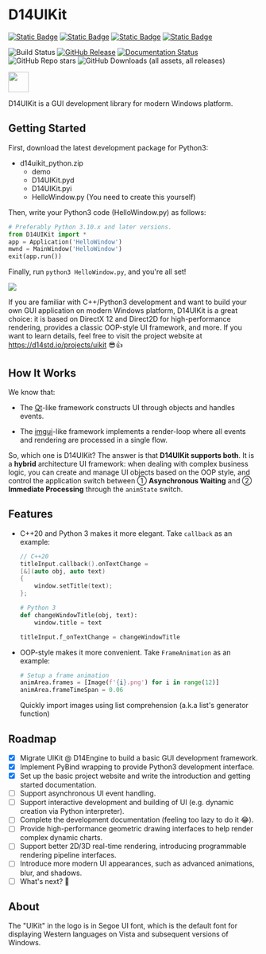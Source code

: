 ﻿# D14UIKit

[![Static Badge](https://img.shields.io/badge/C++-20-white)](https://en.cppreference.com/w/cpp/20)
[![Static Badge](https://img.shields.io/badge/Direct-3D12_|_2D1-purple)](https://github.com/microsoft/DirectX-Graphics-Samples)
[![Static Badge](https://img.shields.io/badge/Python-_3.10_|_3.11_|_3.12_|_3.13_-FFD343?labelColor=3776AB)](https://www.python.org/)
[![Static Badge](https://img.shields.io/badge/pybind-11-E7E0CD?labelColor=765B2F)](https://github.com/pybind/pybind11)

![Build Status](https://img.shields.io/github/actions/workflow/status/DreamersGather/D14UIKit/msbuild.yml)
[![GitHub Release](https://img.shields.io/github/v/release/DreamersGather/D14UIKit)](https://github.com/DreamersGather/D14UIKit/releases)
[![Documentation Status](https://readthedocs.org/projects/d14uikit/badge/?version=latest)](https://d14std.io/projects/uikit/en/latest/?badge=latest)
![GitHub Repo stars](https://img.shields.io/github/stars/DreamersGather/D14UIKit)
![GitHub Downloads (all assets, all releases)](https://img.shields.io/github/downloads/DreamersGather/D14UIKit/total)

<img src="https://media.githubusercontent.com/media/DreamersGather/D14UIKit.Res/main/logo.png" height="41"/>

D14UIKit is a GUI development library for modern Windows platform.

## Getting Started

First, download the latest development package for Python3:

* d14uikit_python.zip
  * demo
  * D14UIKit.pyd
  * D14UIKit.pyi
  * HelloWindow.py (You need to create this yourself)

Then, write your Python3 code (HelloWindow.py) as follows:

```python
# Preferably Python 3.10.x and later versions.
from D14UIKit import *
app = Application('HelloWindow')
mwnd = MainWindow('HelloWindow')
exit(app.run())
```

Finally, run `python3 HelloWindow.py`, and you're all set!

<img src="https://media.githubusercontent.com/media/DreamersGather/D14Docs.Res/main/d14uikit/tutorials/hello_window.png"/>

If you are familiar with C++/Python3 development and want to build your own GUI application on modern Windows platform, D14UIKit is a great choice: it is based on DirectX 12 and Direct2D for high-performance rendering, provides a classic OOP-style UI framework, and more. If you want to learn details, feel free to visit the project website at https://d14std.io/projects/uikit 😎👍

## How It Works

We know that:

* The [Qt](https://www.qt.io/)-like framework constructs UI through objects and handles events.

* The [imgui](https://github.com/ocornut/imgui)-like framework implements a render-loop where all events and rendering are processed in a single flow.

So, which one is D14UIKit? The answer is that **D14UIKit supports both**. It is a **hybrid** architecture UI framework: when dealing with complex business logic, you can create and manage UI objects based on the OOP style, and control the application switch between ① **Asynchronous Waiting** and ② **Immediate Processing** through the `animState` switch.

## Features

* C++20 and Python 3 makes it more elegant. Take `callback` as an example:

  ```cpp
  // C++20
  titleInput.callback().onTextChange =
  [&](auto obj, auto text)
  {
      window.setTitle(text);
  };
  ```
  ```python
  # Python 3
  def changeWindowTitle(obj, text):
      window.title = text

  titleInput.f_onTextChange = changeWindowTitle
  ```

* OOP-style  makes it more convenient. Take `FrameAnimation` as an example:

  ```python
  # Setup a frame animation
  animArea.frames = [Image(f'{i}.png') for i in range(12)]
  animArea.frameTimeSpan = 0.06
  ```
  Quickly import images using list comprehension (a.k.a list's generator function)

## Roadmap

- [x] Migrate UIKit @ D14Engine to build a basic GUI development framework.
- [x] Implement PyBind wrapping to provide Python3 development interface.
- [x] Set up the basic project website and write the introduction and getting started documentation.
- [ ] Support asynchronous UI event handling.
- [ ] Support interactive development and building of UI (e.g. dynamic creation via Python interpreter).
- [ ] Complete the development documentation (feeling too lazy to do it 😂).
- [ ] Provide high-performance geometric drawing interfaces to help render complex dynamic charts.
- [ ] Support better 2D/3D real-time rendering, introducing programmable rendering pipeline interfaces.
- [ ] Introduce more modern UI appearances, such as advanced animations, blur, and shadows.
- [ ] What's next? 🤔

## About

The "UIKit" in the logo is in Segoe UI font, which is the default font for displaying Western languages on Vista and subsequent versions of Windows.
